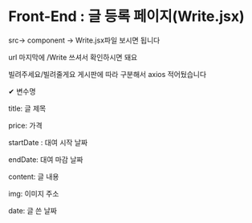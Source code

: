 # Front-End : 글 등록 페이지(Write.jsx)


src-> component -> Write.jsx파일 보시면 됩니다

url 마지막에 /Write 쓰셔서 확인하시면 돼요

빌려주세요/빌려줄게요 게시판에 따라 구분해서 axios 적어뒀습니다 


✔ 변수명

title: 글 제목

price: 가격

startDate : 대여 시작 날짜

endDate: 대여 마감 날짜

content: 글 내용

img: 이미지 주소

date: 글 쓴 날짜

